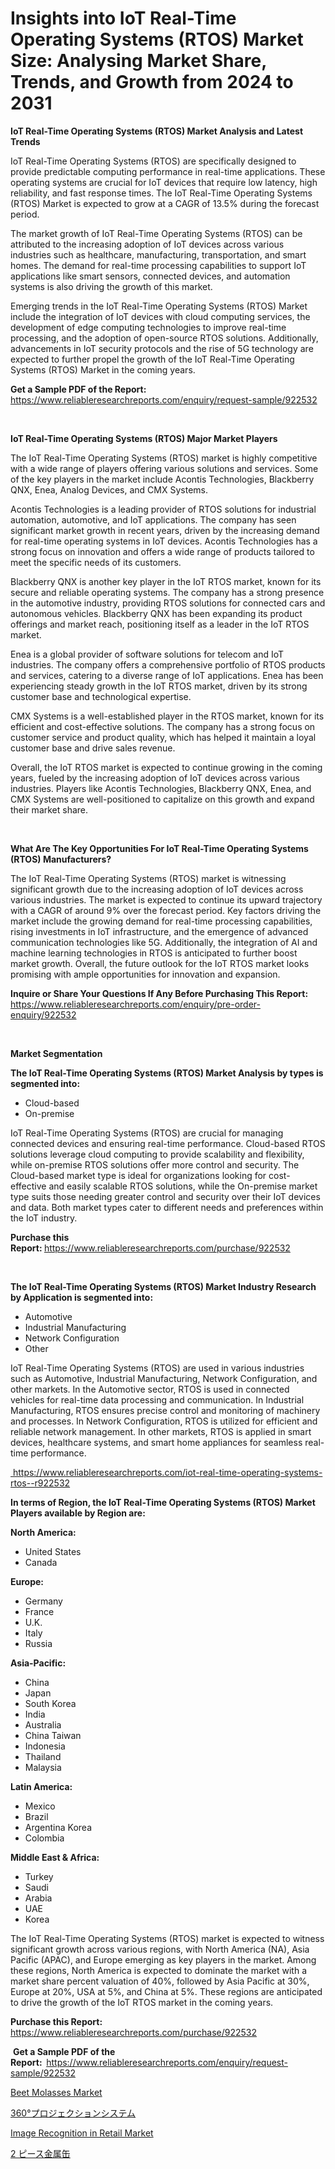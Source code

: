 <p><h1>Insights into IoT Real-Time Operating Systems (RTOS) Market Size: Analysing Market Share, Trends, and Growth from 2024 to 2031</h1></p><p><strong>IoT Real-Time Operating Systems (RTOS) Market Analysis and Latest Trends</strong></p>
<p><p>IoT Real-Time Operating Systems (RTOS) are specifically designed to provide predictable computing performance in real-time applications. These operating systems are crucial for IoT devices that require low latency, high reliability, and fast response times. The IoT Real-Time Operating Systems (RTOS) Market is expected to grow at a CAGR of 13.5% during the forecast period.</p><p>The market growth of IoT Real-Time Operating Systems (RTOS) can be attributed to the increasing adoption of IoT devices across various industries such as healthcare, manufacturing, transportation, and smart homes. The demand for real-time processing capabilities to support IoT applications like smart sensors, connected devices, and automation systems is also driving the growth of this market.</p><p>Emerging trends in the IoT Real-Time Operating Systems (RTOS) Market include the integration of IoT devices with cloud computing services, the development of edge computing technologies to improve real-time processing, and the adoption of open-source RTOS solutions. Additionally, advancements in IoT security protocols and the rise of 5G technology are expected to further propel the growth of the IoT Real-Time Operating Systems (RTOS) Market in the coming years.</p></p>
<p><strong>Get a Sample PDF of the Report:&nbsp;</strong> <a href="https://www.reliableresearchreports.com/enquiry/request-sample/922532">https://www.reliableresearchreports.com/enquiry/request-sample/922532</a></p>
<p>&nbsp;</p>
<p><strong>IoT Real-Time Operating Systems (RTOS) Major Market Players</strong></p>
<p><p>The IoT Real-Time Operating Systems (RTOS) market is highly competitive with a wide range of players offering various solutions and services. Some of the key players in the market include Acontis Technologies, Blackberry QNX, Enea, Analog Devices, and CMX Systems.</p><p>Acontis Technologies is a leading provider of RTOS solutions for industrial automation, automotive, and IoT applications. The company has seen significant market growth in recent years, driven by the increasing demand for real-time operating systems in IoT devices. Acontis Technologies has a strong focus on innovation and offers a wide range of products tailored to meet the specific needs of its customers.</p><p>Blackberry QNX is another key player in the IoT RTOS market, known for its secure and reliable operating systems. The company has a strong presence in the automotive industry, providing RTOS solutions for connected cars and autonomous vehicles. Blackberry QNX has been expanding its product offerings and market reach, positioning itself as a leader in the IoT RTOS market.</p><p>Enea is a global provider of software solutions for telecom and IoT industries. The company offers a comprehensive portfolio of RTOS products and services, catering to a diverse range of IoT applications. Enea has been experiencing steady growth in the IoT RTOS market, driven by its strong customer base and technological expertise.</p><p>CMX Systems is a well-established player in the RTOS market, known for its efficient and cost-effective solutions. The company has a strong focus on customer service and product quality, which has helped it maintain a loyal customer base and drive sales revenue.</p><p>Overall, the IoT RTOS market is expected to continue growing in the coming years, fueled by the increasing adoption of IoT devices across various industries. Players like Acontis Technologies, Blackberry QNX, Enea, and CMX Systems are well-positioned to capitalize on this growth and expand their market share.</p></p>
<p>&nbsp;</p>
<p><strong>What Are The Key Opportunities For IoT Real-Time Operating Systems (RTOS) Manufacturers?</strong></p>
<p><p>The IoT Real-Time Operating Systems (RTOS) market is witnessing significant growth due to the increasing adoption of IoT devices across various industries. The market is expected to continue its upward trajectory with a CAGR of around 9% over the forecast period. Key factors driving the market include the growing demand for real-time processing capabilities, rising investments in IoT infrastructure, and the emergence of advanced communication technologies like 5G. Additionally, the integration of AI and machine learning technologies in RTOS is anticipated to further boost market growth. Overall, the future outlook for the IoT RTOS market looks promising with ample opportunities for innovation and expansion.</p></p>
<p><strong>Inquire or Share Your Questions If Any Before Purchasing This Report:</strong> <a href="https://www.reliableresearchreports.com/enquiry/pre-order-enquiry/922532">https://www.reliableresearchreports.com/enquiry/pre-order-enquiry/922532</a></p>
<p>&nbsp;</p>
<p><strong>Market Segmentation</strong></p>
<p><strong>The IoT Real-Time Operating Systems (RTOS) Market Analysis by types is segmented into:</strong></p>
<p><ul><li>Cloud-based</li><li>On-premise</li></ul></p>
<p><p>IoT Real-Time Operating Systems (RTOS) are crucial for managing connected devices and ensuring real-time performance. Cloud-based RTOS solutions leverage cloud computing to provide scalability and flexibility, while on-premise RTOS solutions offer more control and security. The Cloud-based market type is ideal for organizations looking for cost-effective and easily scalable RTOS solutions, while the On-premise market type suits those needing greater control and security over their IoT devices and data. Both market types cater to different needs and preferences within the IoT industry.</p></p>
<p><strong>Purchase this Report:&nbsp;</strong><a href="https://www.reliableresearchreports.com/purchase/922532">https://www.reliableresearchreports.com/purchase/922532</a></p>
<p>&nbsp;</p>
<p><strong>The IoT Real-Time Operating Systems (RTOS) Market Industry Research by Application is segmented into:</strong></p>
<p><ul><li>Automotive</li><li>Industrial Manufacturing</li><li>Network Configuration</li><li>Other</li></ul></p>
<p><p>IoT Real-Time Operating Systems (RTOS) are used in various industries such as Automotive, Industrial Manufacturing, Network Configuration, and other markets. In the Automotive sector, RTOS is used in connected vehicles for real-time data processing and communication. In Industrial Manufacturing, RTOS ensures precise control and monitoring of machinery and processes. In Network Configuration, RTOS is utilized for efficient and reliable network management. In other markets, RTOS is applied in smart devices, healthcare systems, and smart home appliances for seamless real-time performance.</p></p>
<p><a href="https://www.reliableresearchreports.com/iot-real-time-operating-systems-rtos--r922532">&nbsp;https://www.reliableresearchreports.com/iot-real-time-operating-systems-rtos--r922532</a></p>
<p><strong>In terms of Region, the IoT Real-Time Operating Systems (RTOS) Market Players available by Region are:</strong></p>
<p>
    <p> <strong> North America: </strong>
        <ul>
            <li>United States</li>
            <li>Canada</li>
        </ul>
        </p> 
    <p> <strong> Europe: </strong>
        <ul>
            <li>Germany</li>
            <li>France</li>
            <li>U.K.</li>
            <li>Italy</li>
            <li>Russia</li>
        </ul>
        </p> 
    <p> <strong> Asia-Pacific: </strong>
        <ul>
            <li>China</li>
            <li>Japan</li>
            <li>South Korea</li>
            <li>India</li>
            <li>Australia</li>
            <li>China Taiwan</li>
            <li>Indonesia</li>
            <li>Thailand</li>
            <li>Malaysia</li>
        </ul>
        </p> 
    <p> <strong> Latin America: </strong>
        <ul>
            <li>Mexico</li>
            <li>Brazil</li>
            <li>Argentina Korea</li>
            <li>Colombia</li>
        </ul>
        </p> 
    <p> <strong> Middle East & Africa: </strong>
        <ul>
            <li>Turkey</li>
            <li>Saudi</li>
            <li>Arabia</li>
            <li>UAE</li>
            <li>Korea</li>
        </ul>
    </p>
    </p>
<p><p>The IoT Real-Time Operating Systems (RTOS) market is expected to witness significant growth across various regions, with North America (NA), Asia Pacific (APAC), and Europe emerging as key players in the market. Among these regions, North America is expected to dominate the market with a market share percent valuation of 40%, followed by Asia Pacific at 30%, Europe at 20%, USA at 5%, and China at 5%. These regions are anticipated to drive the growth of the IoT RTOS market in the coming years.</p></p>
<p><strong>Purchase this Report: </strong><a href="https://www.reliableresearchreports.com/purchase/922532">https://www.reliableresearchreports.com/purchase/922532</a></p>
<p>&nbsp;<strong>Get a Sample PDF of the Report:&nbsp;&nbsp;</strong><a href="https://www.reliableresearchreports.com/enquiry/request-sample/922532">https://www.reliableresearchreports.com/enquiry/request-sample/922532</a></p>
<p><strong></strong></p>
<p><p><a href="https://github.com/LiamKanenood/Market-Research-Report-List-1/blob/main/beet-molasses-market.md">Beet Molasses Market</a></p><p><a href="https://github.com/leigh4852023/Market-Research-Report-List-2/blob/main/4260802181846.md">360°プロジェクションシステム</a></p><p><a href="https://github.com/pizolina/Market-Research-Report-List-5/blob/main/image-recognition-in-retail-market.md">Image Recognition in Retail Market</a></p><p><a href="https://github.com/alyle7648/Market-Research-Report-List-2/blob/main/5997390181845.md">2 ピース金属缶</a></p></p>